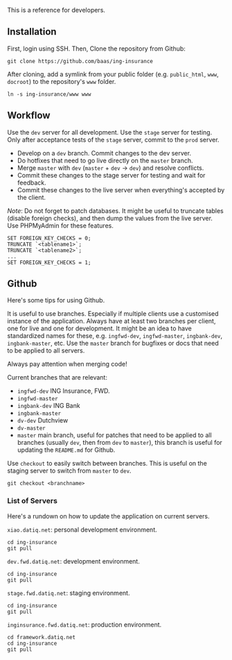This is a reference for developers.

## Installation ##

First, login using SSH. Then, Clone the repository from Github:
	
	git clone https://github.com/baas/ing-insurance
	
After cloning, add a symlink from your public folder (e.g. `public_html`, `www`, `docroot`) to the repository's `www` folder.
	
	ln -s ing-insurance/www www
	
## Workflow ##
	
Use the `dev` server for all development. Use the `stage` server for testing.
Only after acceptance tests of the `stage` server, commit to the `prod` server.

* Develop on a `dev` branch. Commit changes to the dev server.
* Do hotfixes that need to go live directly on the `master` branch.
* Merge `master` with `dev` (`master` + `dev` -> `dev`) and resolve conflicts.
* Commit these changes to the stage server for testing and wait for feedback.
* Commit these changes to the live server when everything's accepted by the client.

*Note*: Do not forget to patch databases. It might be useful to truncate tables (disable foreign checks), and then dump the values from the live server. Use PHPMyAdmin for these features.
	
	SET FOREIGN_KEY_CHECKS = 0;
	TRUNCATE `<tablename1>`;
	TRUNCATE `<tablename2>`;
	...
	SET FOREIGN_KEY_CHECKS = 1;
	
## Github ##

Here's some tips for using Github.

It is useful to use branches. Especially if multiple clients use a customised instance of the application.
Always have at least two branches per client, one for live and one for development. It might be an idea to have standardized names for these, e.g. `ingfwd-dev`, `ingfwd-master`, `ingbank-dev`, `ingbank-master`, etc. Use the `master` branch for bugfixes or docs that need to be applied to all servers.

Always pay attention when merging code!

Current branches that are relevant:

* `ingfwd-dev` ING Insurance, FWD.
* `ingfwd-master`
* `ingbank-dev` ING Bank
* `ingbank-master`
* `dv-dev` Dutchview
* `dv-master`
* `master` main branch, useful for patches that need to be applied to all branches (usually `dev`, then from `dev` to `master`), this branch is useful for updating the `README.md` for Github.

Use `checkout` to easily switch between branches. This is useful on the staging server to switch from `master` to `dev`.
	
	git checkout <branchname>
	

### List of Servers ###

Here's a rundown on how to update the application on current servers.

`xiao.datiq.net`: personal development environment.
	
	cd ing-insurance
	git pull
	
`dev.fwd.datiq.net`: development environment.
	
	cd ing-insurance
	git pull
	
`stage.fwd.datiq.net`: staging environment.
	
	cd ing-insurance
	git pull
	
`inginsurance.fwd.datiq.net`: production environment.
	
	cd framework.datiq.net
	cd ing-insurance
	git pull
	